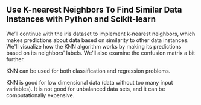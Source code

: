 ## Use K-nearest Neighbors To Find Similar Data Instances with Python and Scikit-learn

We’ll continue with the iris dataset to implement k-nearest neighbors, which makes predictions about data based on similarity to other data instances. We'll visualize how the KNN algorithm works by making its predictions based on its neighbors' labels. We'll also examine the confusion matrix a bit further.

KNN can be used for both classification and regression problems. 

KNN is good for low dimensional data (data without too many input variables). It is not good for unbalanced data sets, and it can be computationally expensive. 